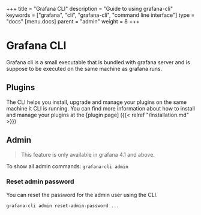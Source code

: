 +++
title = "Grafana CLI"
description = "Guide to using grafana-cli"
keywords = ["grafana", "cli", "grafana-cli", "command line interface"]
type = "docs"
[menu.docs]
parent = "admin"
weight = 8
+++

# Grafana CLI

Grafana cli is a small executable that is bundled with grafana server and is suppose to be executed on the same machine as grafana runs. 

## Plugins

The CLI helps you install, upgrade and manage your plugins on the same machine it CLI is running. You can find more information about how to install and manage your plugins at the [plugin page] ({{< relref "/installation.md" >}})

## Admin

> This feature is only available in grafana 4.1 and above.

To show all admin commands:
`grafana-cli admin`

### Reset admin password

You can reset the password for the admin user using the CLI.

`grafana-cli admin reset-admin-password ...`

